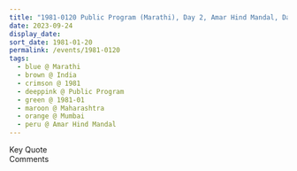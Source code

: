 ```yaml
---
title: "1981-0120 Public Program (Marathi), Day 2, Amar Hind Mandal, Dadar, Mumbai, Maharashtra, India"
date: 2023-09-24
display_date: 
sort_date: 1981-01-20
permalink: /events/1981-0120
tags:
  - blue @ Marathi
  - brown @ India
  - crimson @ 1981
  - deeppink @ Public Program
  - green @ 1981-01
  - maroon @ Maharashtra
  - orange @ Mumbai
  - peru @ Amar Hind Mandal
---
```


<wave-list>
  <list-title color="green" width="75">Key Quote</list-title>
  <list-item color="BlanchedAlmond"  width="200"></list-item>
  <list-item color="Lavender"></list-item>
  <list-item color="BlanchedAlmond"></list-item>
</wave-list>

<br>

<wave-list>
  <list-title color="green" width="75">Comments</list-title>
  <list-item color="BlanchedAlmond"  width="200"></list-item>
  <list-item color="Lavender"></list-item>
  <list-item color="BlanchedAlmond"></list-item>
</wave-list>